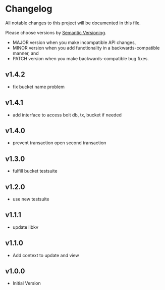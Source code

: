 # Changelog

All notable changes to this project will be documented in this file.

Please choose versions by [Semantic Versioning](http://semver.org/).

* MAJOR version when you make incompatible API changes,
* MINOR version when you add functionality in a backwards-compatible manner, and
* PATCH version when you make backwards-compatible bug fixes.

## v1.4.2

- fix bucket name problem

## v1.4.1

- add interface to access bolt db, tx, bucket if needed

## v1.4.0

- prevent transaction open second transaction

## v1.3.0

- fulfill bucket testsuite

## v1.2.0

- use new testsuite

## v1.1.1

- update libkv

## v1.1.0

- Add context to update and view

## v1.0.0

- Initial Version
